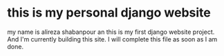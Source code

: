 # this is my personal django website

my name is alireza shabanpour an this is my first django website project.
And I'm currently building this site.
I will complete this file as soon as I am done.
